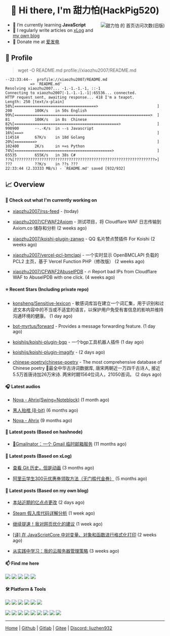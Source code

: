 <h1 align="center"> 👋 Hi there, I'm 甜力怕(HackPig520)</h1>
<div align="right"><img align="right" src="https://moe-counter.glitch.me/get/@xiaozhu2007?theme=rule34" alt="甜力怕 的 首页访问次数(旧版)"></div>

- 🌱 I’m currently learning **JavaScript**
- 📝 I regularly write articles on [xLog](https://hackpig520.xlog.app/) and [my own blog](https://blog.liuzhen932.top/)
- 🧧 Donate me at [爱发电](https://afdian.com/a/xiaozhu2021)

## 📄 Profile

> wget -O README.md profile://xiaozhu2007/README.md

```
--22:33:44--  profile://xiaozhu2007/README.md
           => `README.md'
Resolving xiaozhu2007... -1.-1.-1.-1, ::-1
Connecting to xiaozhu2007|-1.-1.-1.-1|:65536... connected.
HTTP request sent, awaiting response... 418 I'm a teapot.
Length: 250 [text/x-plain]
58%[====================================>                          ] 200          100K/s   in 50s English
99%[============================================================>  ] 81           100K/s   in 8s  Chinese
82%[==============================================>                ] 990900       --.-K/s  in --s Javascript
16%[===>                                                           ] 114514       67K/s    in 18d Golang
20%[=========>                                                     ] 102400       2K/s     in +∞s Python
74%[===========================================>                   ] 65535        655K/s   in 38s C#
??%[??????????????????????????????????????????????????????????????>] ???          ??K/s    in ??s ???
22:33:44 (2.33333 MB/s) - `README.md' saved [932/932]
```

## 📈 Overview

#### 👷 Check out what I'm currently working on



- [xiaozhu2007/rss-feed](https://github.com/xiaozhu2007/rss-feed) -  (today)

- [xiaozhu2007/CFWAF2Axiom](https://github.com/xiaozhu2007/CFWAF2Axiom) - 测试项目，将 Cloudflare WAF 日志传输到 Axiom.co 储存和分析 (2 weeks ago)

- [xiaozhu2007/koishi-plugin-zanwo](https://github.com/xiaozhu2007/koishi-plugin-zanwo) - QQ 名片赞点赞插件 For Koishi (2 weeks ago)

- [xiaozhu2007/vercel-pcl-bmclapi](https://github.com/xiaozhu2007/vercel-pcl-bmclapi) - 一个实时显示 OpenBMCLAPI 负载的 PCL2 主页，基于 Vercel Function PHP（修改版） (2 weeks ago)

- [xiaozhu2007/CFWAF2AbuseIPDB](https://github.com/xiaozhu2007/CFWAF2AbuseIPDB) - :fire: Report bad IPs from Cloudflare WAF to AbuseIPDB with one click. (4 weeks ago)

#### ⭐ Recent Stars (Including **private** repo)



- [konsheng/Sensitive-lexicon](https://github.com/konsheng/Sensitive-lexicon) - 敏感词库旨在建立一个词汇集，用于识别和过滤文本内容中的不当或不适宜的语言，以保护用户免受有害信息的影响并维持沟通环境的健康。 (1 day ago)

- [bot-myrtus/forward](https://github.com/bot-myrtus/forward) - Provides a message forwarding feature. (1 day ago)

- [koishijs/koishi-plugin-bgp](https://github.com/koishijs/koishi-plugin-bgp) - 一个bgp工具机器人插件 (1 day ago)

- [koishijs/koishi-plugin-imagify](https://github.com/koishijs/koishi-plugin-imagify) -  (2 days ago)

- [chinese-poetry/chinese-poetry](https://github.com/chinese-poetry/chinese-poetry) - The most comprehensive database of Chinese poetry 🧶最全中华古诗词数据库,  唐宋两朝近一万四千古诗人,  接近5.5万首唐诗加26万宋诗.  两宋时期1564位词人，21050首词。 (2 days ago)

#### 🎧 Latest audios

- [Nova - Ahrix(Swing&#43;Noteblock)]() (1 month ago)

- [黑人抬棺 (8-bit)]() (6 months ago)

- [Nova - Ahrix]() (9 months ago)

#### 📰 Latest posts (Based on hashnode)

- [📨Gmailnator：一个 Gmail 临时邮箱服务](https://hackpig520.hashnode.dev/gmailnator-gmail) (11 months ago)

#### 📰 Latest posts (Based on xLog)

- [查看 Git 历史，但是动画](https://xlog.app/api/redirection?characterId=57409&amp;noteId=56) (3 months ago)

- [阿里云学生300元优惠券领取方法（无门槛代金券）](https://xlog.app/api/redirection?characterId=57409&amp;noteId=55) (5 months ago)

#### 📰 Latest posts (Based on my own blog)

- [本站近期的亿点点更改](https://blog.liuzhen932.top/posts/changelog-202412/) (2 days ago)

- [Steam 假入库代码详解分析](https://blog.liuzhen932.top/posts/fake-steam-cdk/) (1 week ago)

- [继续提速！我对网页优化的建议](https://blog.liuzhen932.top/posts/speedup-2/) (1 week ago)

- [[译] 在 JavaScriptCore 中对变量、对象和函数进行格式化打印](https://blog.liuzhen932.top/posts/pretty-printing-javascriptcore/) (2 weeks ago)

- [从实践中学习：我的云服务器管理策略](https://blog.liuzhen932.top/posts/how2manage-vps/) (3 weeks ago)

#### 📫 Find me here

[![](https://img.shields.io/badge/-Blog-000000?style=flat-square&logo=cloudflarepages&logoColor=white)](https://blog.liuzhen932.top/)
[![](https://img.shields.io/badge/-Email-0078d4?style=flat-square&logo=microsoftoutlook&logoColor=white)](mailto:hackpig520@outlook.com)
![](https://img.shields.io/badge/HackPig520-C160?style=flat-square&logo=wechat&logoColor=white)
![](https://wakatime.com/badge/user/98fc996b-8c43-4e70-beab-a2d62a86a757.svg?style=flat-square)
[![](https://img.shields.io/badge/dynamic/json?url=https%3A%2F%2Fapi.swo.moe%2Fstats%2Fsteamfriends%2F76561199783068612&query=count&color=0b1a37&label=Steam&labelColor=134375&logo=steam&suffix=+friends&style=flat-square)](https://steamcommunity.com/profiles/76561199783068612)

#### 🛠 Platform & Tools

[![](https://img.shields.io/badge/-Windows%2010-2376bc?style=flat-square&logo=windows&logoColor=ffffff)](https://www.microsoft.com/windows/get-windows-10)
[![](https://img.shields.io/badge/-Visual%20Studio%20Code-blue?style=flat-square&logo=visual-studio-code&logoColor=ffffff)](https://code.visualstudio.com/)
[![](https://img.shields.io/badge/-AdGuard-688c71?style=flat-square&logo=adguard&logoColor=ffffff)](https://adguard.com/zh_cn/welcome.html)
[![](https://img.shields.io/badge/-P60-ff0000?style=flat-square&logo=huawei&logoColor=ffffff)](https://www.huawei.com/)
[![](https://img.shields.io/badge/-Air%2014%202019-e2231a?style=flat-square&logo=lenovo&logoColor=ffffff)](https://www.lenovo.com/)
[![](https://img.shields.io/badge/-4B%204G-a22846?style=flat-square&logo=raspberrypi&logoColor=ffffff)](https://raspberrypi.com/)

[![](https://img.shields.io/badge/-HTML5-E34F26?style=flat-square&logo=html5&logoColor=white)](https://html.spec.whatwg.org/)
[![](https://img.shields.io/badge/-JavaScript-f7e018?style=flat-square&logo=javascript&logoColor=white)](https://www.ecma-international.org/)
[![](https://img.shields.io/badge/-TypeScript-3178c6?style=flat-square&logo=typescript&logoColor=white)](https://www.typescriptlang.org/)
[![](https://img.shields.io/badge/-Git-f05032?style=flat-square&logo=git&logoColor=white)](https://git-scm.com/)
[![](https://img.shields.io/badge/-Vue.js-4fc08d?style=flat-square&logo=vue.js&logoColor=ffffff)](https://vuejs.org/)
[![](https://img.shields.io/badge/-Node.js-43853d?style=flat-square&logo=node.js&logoColor=ffffff)](https://nodejs.org/)
[![](https://img.shields.io/badge/-Nuxt.js-00c58e?style=flat-square&logo=nuxt.js&logoColor=white)](https://nuxtjs.org/)
[![](https://img.shields.io/badge/-Cloudflare-f38020?style=flat-square&logo=cloudflare&logoColor=white)](https://www.cloudflare.com/)
[![](https://img.shields.io/badge/-Pages-f38020?style=flat-square&logo=cloudflarepages&logoColor=white)](https://www.cloudflare.com/)

---

[Home](https://www.932.moe/) | [Github](https://github.com/xiaozhu2007) | [Gitlab](https://gitlab.com/xiaozhu2007) | [Gitee](https://gitee.com/xiaozhu2007) | [Discord: liuzhen932](#)
